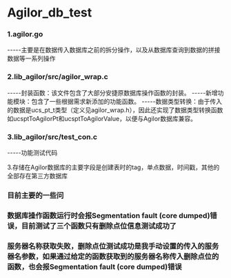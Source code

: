 # Agilor_db_test
###  1.agilor.go
-----主要是在数据传入数据库之前的拆分操作，以及从数据库查询到数据的拼接数据等一系列操作
###  2.lib_agilor/src/agilor_wrap.c 
-----封装函数：该文件包含了大部分安捷原数据库操作函数的封装。
-----新增功能模块：包含了一些根据需求新添加的功能函数。
-----数据类型转换：由于传入的数据是ucs_pt_t类型（定义见agilor_wrap.h），因此还实现了数据类型转换函数如ucsptToAgilorPt和ucsptToAgilorValue，以便与Agilor数据库兼容。
###  3.lib_agilor/src/test_con.c
-----功能测试代码

3.存储在Agilor数据库的主要字段是创建表时的tag，单点数据，时间戳，其他的全部存在第三方数据库

###  目前主要的一些问
###  数据库操作函数运行时会报Segmentation fault (core dumped)错误，目前测试了三个函数只有删除点位信息测试成功了
###  服务器名称获取失败，删除点位测试成功是我手动设置的传入的服务器名参数，如果通过给定的函数获取到的服务器名称传入删除点位的函数，也会报Segmentation fault (core dumped)错误
